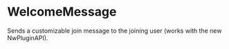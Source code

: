 # WelcomeMessage
Sends a customizable join message to the joining user (works with the new NwPluginAPI).
